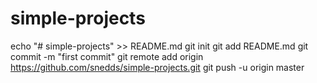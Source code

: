 # simple-projects
echo "# simple-projects" >> README.md
git init
git add README.md
git commit -m "first commit"
git remote add origin https://github.com/snedds/simple-projects.git
git push -u origin master

